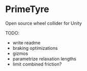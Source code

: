 # PrimeTyre
Open source wheel collider for Unity

TODO:
- write readme
- braking optimizations
- gizmos
- parametrize relaxation lengths
- limit combined friction?